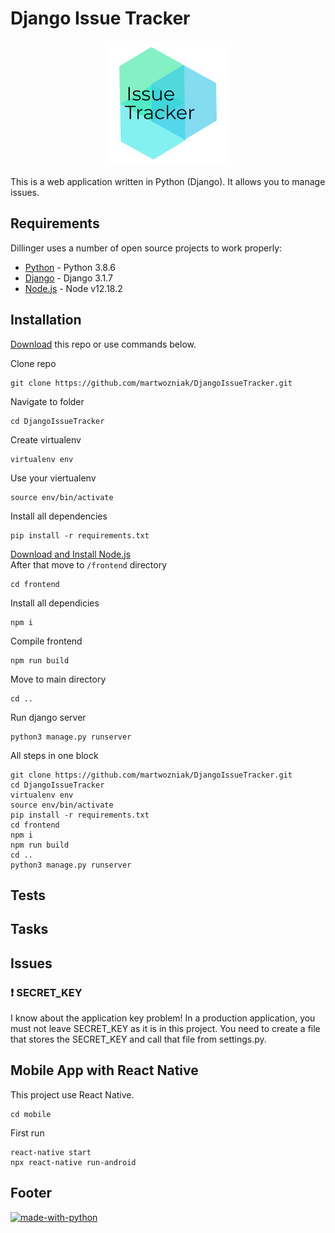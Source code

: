 # Django Issue Tracker
<p align="center">
  <img src="https://raw.githubusercontent.com/martwozniak/DjangoIssueTracker/master/logo.png" alt="Issue Tracker"/>
</p>

This is a web application written in Python (Django). It allows you to manage issues. 

## Requirements

Dillinger uses a number of open source projects to work properly:

- [Python](https://www.python.org/downloads/) - Python 3.8.6
- [Django](https://www.djangoproject.com/) - Django 3.1.7
- [Node.js](https://nodejs.org/en/) - Node v12.18.2

## Installation

[Download](https://github.com/martwozniak/DjangoIssueTracker.git) this repo or use commands below.

Clone repo
```
git clone https://github.com/martwozniak/DjangoIssueTracker.git 
```
Navigate to folder
```
cd DjangoIssueTracker  
```
Create virtualenv
```
virtualenv env  
```
Use your viertualenv
```
source env/bin/activate  
```
Install all dependencies
```
pip install -r requirements.txt  
```
[Download and Install Node.js](https://nodejs.org/en/)  
After that move to `/frontend` directory  
```
cd frontend
```
Install all dependicies
```
npm i
```
Compile frontend
```
npm run build
```
Move to main directory
```
cd ..
```

Run django server
```
python3 manage.py runserver  
```

All steps in one block
```
git clone https://github.com/martwozniak/DjangoIssueTracker.git  
cd DjangoIssueTracker  
virtualenv env  
source env/bin/activate  
pip install -r requirements.txt  
cd frontend
npm i  
npm run build
cd ..
python3 manage.py runserver  

```
## Tests

## Tasks

## Issues
### ❗ SECRET_KEY
I know about the application key problem! In a production application, you must not leave SECRET_KEY as it is in this project. You need to create a file that stores the SECRET_KEY and call that file from settings.py. 

## Mobile App with React Native
This project use React Native.  

```
cd mobile
```
First run
```
react-native start
npx react-native run-android
```

## Footer

[![made-with-python](https://img.shields.io/badge/Made%20with-Python-1f425f.svg)](https://www.python.org/)
